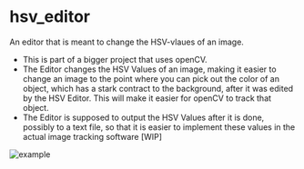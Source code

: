 # hsv_editor
An editor that is meant to change the HSV-vlaues of an image. 


- This is part of a bigger project that uses openCV. 
- The Editor changes the HSV Values of an image, making it easier to change an image to the point where you can pick out the color of an object, which has a stark contract to the background, after it was edited by the HSV Editor. This will make it easier for openCV to track that object.
- The Editor is supposed to output the HSV Values after it is done, possibly to a text file, so that it is easier to implement these values in the actual image tracking software  [WIP]

![example](https://user-images.githubusercontent.com/46501122/177835845-9f8e96b6-0496-4fd4-aa9a-55a5f29d5f72.gif)
